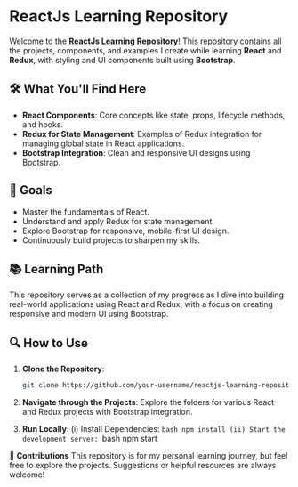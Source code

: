 # ReactJs Learning Repository

Welcome to the **ReactJs Learning Repository**! This repository contains all the projects, components, and examples I create while learning **React** and **Redux**, with styling and UI components built using **Bootstrap**.

## 🛠️ What You'll Find Here

- **React Components**: Core concepts like state, props, lifecycle methods, and hooks.
- **Redux for State Management**: Examples of Redux integration for managing global state in React applications.
- **Bootstrap Integration**: Clean and responsive UI designs using Bootstrap.

## 🚀 Goals

- Master the fundamentals of React.
- Understand and apply Redux for state management.
- Explore Bootstrap for responsive, mobile-first UI design.
- Continuously build projects to sharpen my skills.

## 📚 Learning Path

This repository serves as a collection of my progress as I dive into building real-world applications using React and Redux, with a focus on creating responsive and modern UI using Bootstrap.

## 🔍 How to Use

1. **Clone the Repository**:
    ```bash
   git clone https://github.com/your-username/reactjs-learning-repository.git
   
2. **Navigate through the Projects**: Explore the folders for various React and Redux projects with Bootstrap integration.

3. **Run Locally**:
    (i) Install Dependencies:
        ```bash
        npm install
    (ii) Start the development server:
        ```bash
        npm start

🤝 **Contributions**
This repository is for my personal learning journey, but feel free to explore the projects. Suggestions or helpful resources are always welcome!

